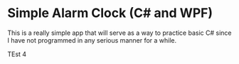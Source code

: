 # Simple Alarm Clock (C# and WPF)

This is a really simple app that will serve as a way to practice basic C# since I have not programmed in any serious manner for a while.

TEst 4